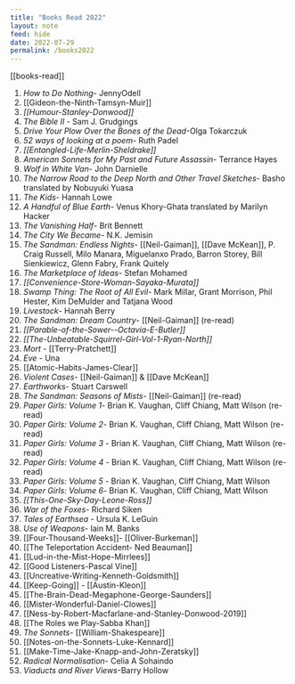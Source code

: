 ```yaml
---
title: "Books Read 2022"
layout: note
feed: hide
date: 2022-07-29
permalink: /books2022
---
```

[[books-read]]

1. *How to Do Nothing*- JennyOdell
2.  [[Gideon-the-Ninth-Tamsyn-Muir]] 
3.  *[[Humour-Stanley-Donwood]]*
4.  *The Bible II* - Sam J. Grudgings
5.  *Drive Your Plow Over the Bones of the Dead*-Olga Tokarczuk
6.  *52 ways of looking at a poem*- Ruth Padel
7.  *[[Entangled-Life-Merlin-Sheldrake]]*
8.  *American Sonnets for My Past and Future Assassin*- Terrance Hayes
9.  *Wolf in White Van*- John Darnielle
10. *The Narrow Road to the Deep North and Other Travel Sketches*- Basho translated by Nobuyuki Yuasa
11. *The Kids*- Hannah Lowe
12. *A Handful of Blue Earth*- Venus Khory-Ghata translated by Marilyn Hacker
13. *The Vanishing Half*- Brit Bennett
14. *The City We Became*- N.K. Jemisin
15. *The Sandman: Endless Nights*- [[Neil-Gaiman]], [[Dave McKean]], P. Craig Russell, Milo Manara, Miguelanxo Prado, Barron Storey, Bill Sienkiewicz, Glenn Fabry, Frank Quitely
16. *The Marketplace of Ideas*- Stefan Mohamed
17. *[[Convenience-Store-Woman-Sayaka-Murata]]*
18. *Swamp Thing: The Root of All Evil*- Mark Millar, Grant Morrison, Phil Hester, Kim DeMulder and Tatjana Wood
19. *Livestock*- Hannah Berry
20. *The Sandman: Dream Country*- [[Neil-Gaiman]] (re-read)
21. *[[Parable-of-the-Sower--Octavia-E-Butler]]*
22. *[[The-Unbeatable-Squirrel-Girl-Vol-1-Ryan-North]]*
23. *Mort* - [[Terry-Pratchett]]
24. *Eve* - Una
25.  [[Atomic-Habits-James-Clear]]
26. *Violent Cases*- [[Neil-Gaiman]] & [[Dave McKean]]
27. *Earthworks*- Stuart Carswell
28. *The Sandman: Seasons of Mists*- [[Neil-Gaiman]] (re-read) 
29. *Paper Girls: Volume 1*- Brian K. Vaughan, Cliff Chiang, Matt Wilson (re-read) 
30. *Paper Girls: Volume 2*- Brian K. Vaughan, Cliff Chiang, Matt Wilson (re-read) 
31. *Paper Girls: Volume 3* - Brian K. Vaughan, Cliff Chiang, Matt Wilson (re-read) 
32. *Paper Girls: Volume 4* - Brian K. Vaughan, Cliff Chiang, Matt Wilson (re-read) 
33. *Paper Girls: Volume 5* - Brian K. Vaughan, Cliff Chiang, Matt Wilson 
34. *Paper Girls: Volume 6*- Brian K. Vaughan, Cliff Chiang, Matt Wilson
35. *[[This-One-Sky-Day-Leone-Ross]]*
36. *War of the Foxes*- Richard Siken
37. *Tales of Earthsea* - Ursula K. LeGuin
38. *Use of Weapons*- Iain M. Banks
39. [[Four-Thousand-Weeks]]- [[Oliver-Burkeman]]
40. [[The Teleportation Accident- Ned Beauman]]
41. [[Lud-in-the-Mist-Hope-Mirrlees]]
42. [[Good Listeners-Pascal Vine]]
43. [[Uncreative-Writing-Kenneth-Goldsmith]]
44. [[Keep-Going]] - [[Austin-Kleon]]
45. [[The-Brain-Dead-Megaphone-George-Saunders]]
46. [[Mister-Wonderful-Daniel-Clowes]]
47. [[Ness-by-Robert-Macfarlane-and-Stanley-Donwood-2019]]
48. [[The Roles we Play-Sabba Khan]]
49. *The Sonnets*- [[William-Shakespeare]]
50. [[Notes-on-the-Sonnets-Luke-Kennard]]
51. [[Make-Time-Jake-Knapp-and-John-Zeratsky]]
52. *Radical Normalisation*- Celia A Sohaindo
53. *Viaducts and River Views*-Barry Hollow
